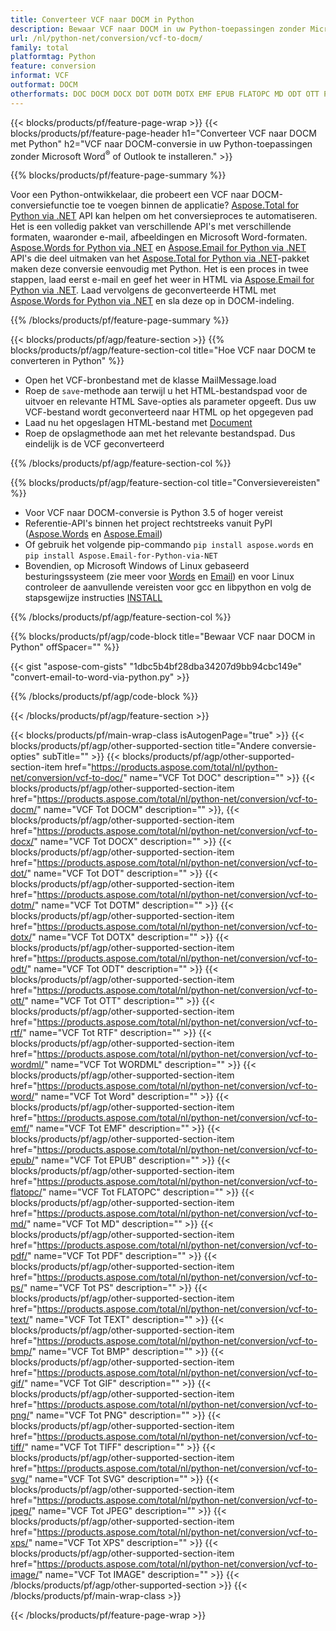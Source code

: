 ```yaml
---
title: Converteer VCF naar DOCM in Python
description: Bewaar VCF naar DOCM in uw Python-toepassingen zonder Microsoft Outlook of Word te gebruiken 
url: /nl/python-net/conversion/vcf-to-docm/
family: total
platformtag: Python
feature: conversion
informat: VCF
outformat: DOCM
otherformats: DOC DOCM DOCX DOT DOTM DOTX EMF EPUB FLATOPC MD ODT OTT PCL PDF PS RTF TEXT WORD WORDML BMP GIF IMAGE JPEG TIFF PNG SVG XPS
---
```

{{< blocks/products/pf/feature-page-wrap >}}
{{< blocks/products/pf/feature-page-header h1="Converteer VCF naar DOCM met Python" h2="VCF naar DOCM-conversie in uw Python-toepassingen zonder Microsoft Word<sup>&reg;</sup> of Outlook te installeren." >}}

{{% blocks/products/pf/feature-page-summary %}}

Voor een Python-ontwikkelaar, die probeert een VCF naar DOCM-conversiefunctie toe te voegen binnen de applicatie? [Aspose.Total for Python via .NET](https://products.aspose.com/total/python-net/) API kan helpen om het conversieproces te automatiseren. Het is een volledig pakket van verschillende API's met verschillende formaten, waaronder e-mail, afbeeldingen en Microsoft Word-formaten. [Aspose.Words for Python via .NET](https://products.aspose.com/words/python-net/) en [Aspose.Email for Python via .NET](https://products.aspose.com/email/python-net/) API's die deel uitmaken van het [Aspose.Total for Python via .NET](https://products.aspose.com/total/python-net/)-pakket maken deze conversie eenvoudig met Python. Het is een proces in twee stappen, laad eerst e-mail en geef het weer in HTML via [Aspose.Email for Python via .NET](https://products.aspose.com/email/python-net/). Laad vervolgens de geconverteerde HTML met [Aspose.Words for Python via .NET](https://products.aspose.com/words/python-net/) en sla deze op in DOCM-indeling.

{{% /blocks/products/pf/feature-page-summary %}}

{{< blocks/products/pf/agp/feature-section >}}
{{% blocks/products/pf/agp/feature-section-col title="Hoe VCF naar DOCM te converteren in Python" %}}

- Open het VCF-bronbestand met de klasse MailMessage.load
- Roep de `save`-methode aan terwijl u het HTML-bestandspad voor de uitvoer en relevante HTML Save-opties als parameter opgeeft. Dus uw VCF-bestand wordt geconverteerd naar HTML op het opgegeven pad
- Laad nu het opgeslagen HTML-bestand met [Document](https://reference.aspose.com/words/python-net/aspose.words/document/)
- Roep de opslagmethode aan met het relevante bestandspad. Dus eindelijk is de VCF geconverteerd

{{% /blocks/products/pf/agp/feature-section-col %}}

{{% blocks/products/pf/agp/feature-section-col title="Conversievereisten" %}}

- Voor VCF naar DOCM-conversie is Python 3.5 of hoger vereist
- Referentie-API's binnen het project rechtstreeks vanuit PyPI ([Aspose.Words](https://pypi.org/project/aspose-words/) en [Aspose.Email](https://pypi.org/project/Aspose.Email-for-Python-via-NET/))
- Of gebruik het volgende pip-commando ```pip install aspose.words``` en ```pip install Aspose.Email-for-Python-via-NET``` 
- Bovendien, op Microsoft Windows of Linux gebaseerd besturingssysteem (zie meer voor [Words](https://docs.aspose.com/words/python-net/system-requirements/) en [Email](https://docs.aspose.com/email/python-net/system-requirements/)) en voor Linux controleer de aanvullende vereisten voor gcc en libpython en volg de stapsgewijze instructies [INSTALL](https://docs.aspose.com/words/python-net/installation/)
 

{{% /blocks/products/pf/agp/feature-section-col %}}

{{% blocks/products/pf/agp/code-block title="Bewaar VCF naar DOCM in Python" offSpacer="" %}}

{{< gist "aspose-com-gists" "1dbc5b4bf28dba34207d9bb94cbc149e" "convert-email-to-word-via-python.py" >}}

{{% /blocks/products/pf/agp/code-block %}}

{{< /blocks/products/pf/agp/feature-section >}}

{{< blocks/products/pf/main-wrap-class isAutogenPage="true" >}}
{{< blocks/products/pf/agp/other-supported-section title="Andere conversie-opties" subTitle="" >}}
{{< blocks/products/pf/agp/other-supported-section-item href="https://products.aspose.com/total/nl/python-net/conversion/vcf-to-doc/" name="VCF Tot DOC" description="" >}}
{{< blocks/products/pf/agp/other-supported-section-item href="https://products.aspose.com/total/nl/python-net/conversion/vcf-to-docm/" name="VCF Tot DOCM" description="" >}},
{{< blocks/products/pf/agp/other-supported-section-item href="https://products.aspose.com/total/nl/python-net/conversion/vcf-to-docx/" name="VCF Tot DOCX" description="" >}}
{{< blocks/products/pf/agp/other-supported-section-item href="https://products.aspose.com/total/nl/python-net/conversion/vcf-to-dot/" name="VCF Tot DOT" description="" >}}
{{< blocks/products/pf/agp/other-supported-section-item href="https://products.aspose.com/total/nl/python-net/conversion/vcf-to-dotm/" name="VCF Tot DOTM" description="" >}}
{{< blocks/products/pf/agp/other-supported-section-item href="https://products.aspose.com/total/nl/python-net/conversion/vcf-to-dotx/" name="VCF Tot DOTX" description="" >}}
{{< blocks/products/pf/agp/other-supported-section-item href="https://products.aspose.com/total/nl/python-net/conversion/vcf-to-odt/" name="VCF Tot ODT" description="" >}}
{{< blocks/products/pf/agp/other-supported-section-item href="https://products.aspose.com/total/nl/python-net/conversion/vcf-to-ott/" name="VCF Tot OTT" description="" >}}
{{< blocks/products/pf/agp/other-supported-section-item href="https://products.aspose.com/total/nl/python-net/conversion/vcf-to-rtf/" name="VCF Tot RTF" description="" >}}
{{< blocks/products/pf/agp/other-supported-section-item href="https://products.aspose.com/total/nl/python-net/conversion/vcf-to-wordml/" name="VCF Tot WORDML" description="" >}}
{{< blocks/products/pf/agp/other-supported-section-item href="https://products.aspose.com/total/nl/python-net/conversion/vcf-to-word/" name="VCF Tot Word" description="" >}}
{{< blocks/products/pf/agp/other-supported-section-item href="https://products.aspose.com/total/nl/python-net/conversion/vcf-to-emf/" name="VCF Tot EMF" description="" >}}
{{< blocks/products/pf/agp/other-supported-section-item href="https://products.aspose.com/total/nl/python-net/conversion/vcf-to-epub/" name="VCF Tot EPUB" description="" >}}
{{< blocks/products/pf/agp/other-supported-section-item href="https://products.aspose.com/total/nl/python-net/conversion/vcf-to-flatopc/" name="VCF Tot FLATOPC" description="" >}}
{{< blocks/products/pf/agp/other-supported-section-item href="https://products.aspose.com/total/nl/python-net/conversion/vcf-to-md/" name="VCF Tot MD" description="" >}}
{{< blocks/products/pf/agp/other-supported-section-item href="https://products.aspose.com/total/nl/python-net/conversion/vcf-to-pdf/" name="VCF Tot PDF" description="" >}}
{{< blocks/products/pf/agp/other-supported-section-item href="https://products.aspose.com/total/nl/python-net/conversion/vcf-to-ps/" name="VCF Tot PS" description="" >}}
{{< blocks/products/pf/agp/other-supported-section-item href="https://products.aspose.com/total/nl/python-net/conversion/vcf-to-text/" name="VCF Tot TEXT" description="" >}}
{{< blocks/products/pf/agp/other-supported-section-item href="https://products.aspose.com/total/nl/python-net/conversion/vcf-to-bmp/" name="VCF Tot BMP" description="" >}}
{{< blocks/products/pf/agp/other-supported-section-item href="https://products.aspose.com/total/nl/python-net/conversion/vcf-to-gif/" name="VCF Tot GIF" description="" >}}
{{< blocks/products/pf/agp/other-supported-section-item href="https://products.aspose.com/total/nl/python-net/conversion/vcf-to-png/" name="VCF Tot PNG" description="" >}}
{{< blocks/products/pf/agp/other-supported-section-item href="https://products.aspose.com/total/nl/python-net/conversion/vcf-to-tiff/" name="VCF Tot TIFF" description="" >}}
{{< blocks/products/pf/agp/other-supported-section-item href="https://products.aspose.com/total/nl/python-net/conversion/vcf-to-svg/" name="VCF Tot SVG" description="" >}}
{{< blocks/products/pf/agp/other-supported-section-item href="https://products.aspose.com/total/nl/python-net/conversion/vcf-to-jpeg/" name="VCF Tot JPEG" description="" >}}
{{< blocks/products/pf/agp/other-supported-section-item href="https://products.aspose.com/total/nl/python-net/conversion/vcf-to-xps/" name="VCF Tot XPS" description="" >}}
{{< blocks/products/pf/agp/other-supported-section-item href="https://products.aspose.com/total/nl/python-net/conversion/vcf-to-image/" name="VCF Tot IMAGE" description="" >}}
{{< /blocks/products/pf/agp/other-supported-section >}}
{{< /blocks/products/pf/main-wrap-class >}}

{{< /blocks/products/pf/feature-page-wrap >}}